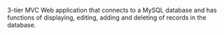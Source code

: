 
3-tier MVC Web application that connects to a MySQL database and has functions of displaying, editing, adding and deleting of records in the database.
